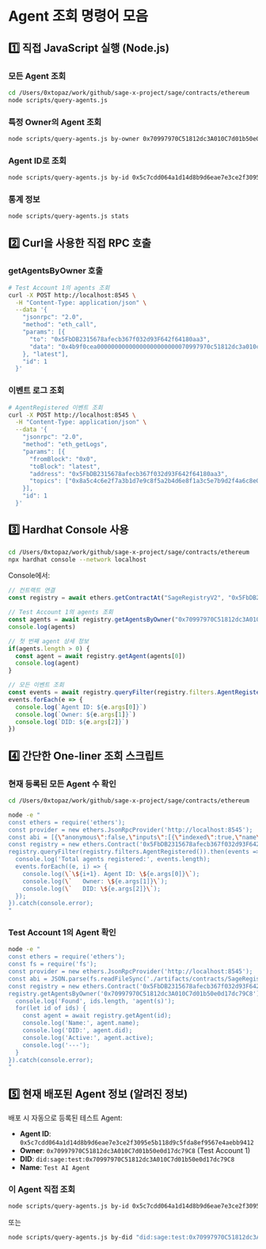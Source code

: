 #  Agent 조회 명령어 모음

## 1️⃣ 직접 JavaScript 실행 (Node.js)

### 모든 Agent 조회
```bash
cd /Users/0xtopaz/work/github/sage-x-project/sage/contracts/ethereum
node scripts/query-agents.js
```

### 특정 Owner의 Agent 조회
```bash
node scripts/query-agents.js by-owner 0x70997970C51812dc3A010C7d01b50e0d17dc79C8
```

### Agent ID로 조회
```bash
node scripts/query-agents.js by-id 0x5c7cdd064a1d14d8b9d6eae7e3ce2f3095e5b118d9c5fda8ef9567e4aebb9412
```

### 통계 정보
```bash
node scripts/query-agents.js stats
```

## 2️⃣ Curl을 사용한 직접 RPC 호출

### getAgentsByOwner 호출
```bash
# Test Account 1의 agents 조회
curl -X POST http://localhost:8545 \
  -H "Content-Type: application/json" \
  --data '{
    "jsonrpc": "2.0",
    "method": "eth_call",
    "params": [{
      "to": "0x5FbDB2315678afecb367f032d93F642f64180aa3",
      "data": "0x4b9f0cea00000000000000000000000070997970c51812dc3a010c7d01b50e0d17dc79c8"
    }, "latest"],
    "id": 1
  }'
```

### 이벤트 로그 조회
```bash
# AgentRegistered 이벤트 조회
curl -X POST http://localhost:8545 \
  -H "Content-Type: application/json" \
  --data '{
    "jsonrpc": "2.0",
    "method": "eth_getLogs",
    "params": [{
      "fromBlock": "0x0",
      "toBlock": "latest",
      "address": "0x5FbDB2315678afecb367f032d93F642f64180aa3",
      "topics": ["0x8a5c4c6e2f7a3b1d7e9c8f5a2b4d6e8f1a3c5e7b9d2f4a6c8e0a2c4e6a8c0e2a4e"]
    }],
    "id": 1
  }'
```

## 3️⃣ Hardhat Console 사용

```bash
cd /Users/0xtopaz/work/github/sage-x-project/sage/contracts/ethereum
npx hardhat console --network localhost
```

Console에서:
```javascript
// 컨트랙트 연결
const registry = await ethers.getContractAt("SageRegistryV2", "0x5FbDB2315678afecb367f032d93F642f64180aa3")

// Test Account 1의 agents 조회
const agents = await registry.getAgentsByOwner("0x70997970C51812dc3A010C7d01b50e0d17dc79C8")
console.log(agents)

// 첫 번째 agent 상세 정보
if(agents.length > 0) {
  const agent = await registry.getAgent(agents[0])
  console.log(agent)
}

// 모든 이벤트 조회
const events = await registry.queryFilter(registry.filters.AgentRegistered())
events.forEach(e => {
  console.log(`Agent ID: ${e.args[0]}`)
  console.log(`Owner: ${e.args[1]}`)
  console.log(`DID: ${e.args[2]}`)
})
```

## 4️⃣ 간단한 One-liner 조회 스크립트

### 현재 등록된 모든 Agent 수 확인
```bash
cd /Users/0xtopaz/work/github/sage-x-project/sage/contracts/ethereum

node -e "
const ethers = require('ethers');
const provider = new ethers.JsonRpcProvider('http://localhost:8545');
const abi = [{\"anonymous\":false,\"inputs\":[{\"indexed\":true,\"name\":\"agentId\",\"type\":\"bytes32\"},{\"indexed\":true,\"name\":\"owner\",\"type\":\"address\"},{\"indexed\":false,\"name\":\"did\",\"type\":\"string\"},{\"indexed\":false,\"name\":\"timestamp\",\"type\":\"uint256\"}],\"name\":\"AgentRegistered\",\"type\":\"event\"}];
const registry = new ethers.Contract('0x5FbDB2315678afecb367f032d93F642f64180aa3', abi, provider);
registry.queryFilter(registry.filters.AgentRegistered()).then(events => {
  console.log('Total agents registered:', events.length);
  events.forEach((e, i) => {
    console.log(\`\${i+1}. Agent ID: \${e.args[0]}\`);
    console.log(\`   Owner: \${e.args[1]}\`);
    console.log(\`   DID: \${e.args[2]}\`);
  });
}).catch(console.error);
"
```

### Test Account 1의 Agent 확인
```bash
node -e "
const ethers = require('ethers');
const fs = require('fs');
const provider = new ethers.JsonRpcProvider('http://localhost:8545');
const abi = JSON.parse(fs.readFileSync('./artifacts/contracts/SageRegistryV2.sol/SageRegistryV2.json')).abi;
const registry = new ethers.Contract('0x5FbDB2315678afecb367f032d93F642f64180aa3', abi, provider);
registry.getAgentsByOwner('0x70997970C51812dc3A010C7d01b50e0d17dc79C8').then(async (ids) => {
  console.log('Found', ids.length, 'agent(s)');
  for(let id of ids) {
    const agent = await registry.getAgent(id);
    console.log('Name:', agent.name);
    console.log('DID:', agent.did);
    console.log('Active:', agent.active);
    console.log('---');
  }
}).catch(console.error);
"
```

## 5️⃣ 현재 배포된 Agent 정보 (알려진 정보)

배포 시 자동으로 등록된 테스트 Agent:
- **Agent ID**: `0x5c7cdd064a1d14d8b9d6eae7e3ce2f3095e5b118d9c5fda8ef9567e4aebb9412`
- **Owner**: `0x70997970C51812dc3A010C7d01b50e0d17dc79C8` (Test Account 1)
- **DID**: `did:sage:test:0x70997970C51812dc3A010C7d01b50e0d17dc79C8`
- **Name**: `Test AI Agent`

### 이 Agent 직접 조회
```bash
node scripts/query-agents.js by-id 0x5c7cdd064a1d14d8b9d6eae7e3ce2f3095e5b118d9c5fda8ef9567e4aebb9412
```

또는

```bash
node scripts/query-agents.js by-did "did:sage:test:0x70997970C51812dc3A010C7d01b50e0d17dc79C8"
```